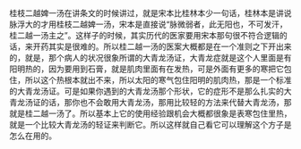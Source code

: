 桂枝二越婢一汤在讲条文的时候讲过，就是宋本比桂林本少一句话，桂林本是讲说脉浮大的才用桂枝二越婢一汤，宋本是直接说“脉微弱者，此无阳也，不可发汗，桂二越一汤主之”。这样子的时候，其实历代的医家要用宋本那句很不符合逻辑的话，来开药其实是很难的。所以桂二越一汤的医案大概都是在一个准则之下开出来的，就是，那个病人的状况很象所谓的大青龙汤证，大青龙症就是这个人里面是有阳明热的，因为要用到石膏，就是肌肉里面有在发热，可是外面有更多的寒把它包住，所以这个热根本就出不来，所以太阳的寒气包住阳明的肌肉热，那是一个标准的大青龙汤证。可是如果你遇到的大青龙汤那个形状，它的症形不是那么扎实的大青龙汤证的话，那你也不会敢用大青龙汤，那用比较轻的方法来代替大青龙汤，那就是桂二越一汤了。所以基本上它的使用经验跟机会大概都很象是表寒包住里热，就是一个比较大青龙汤的轻证来判断它。所以这样就自己看它可以理解这个方子是怎么在用的。
